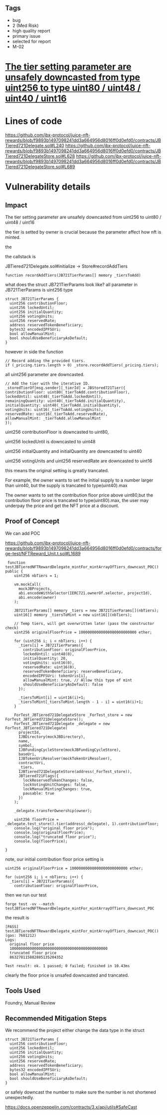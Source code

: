 ## Tags

- bug
- 2 (Med Risk)
- high quality report
- primary issue
- selected for report
- M-02

# [The tier setting parameter are unsafely downcasted from type uint256 to type uint80 / uint48 / uint40 / uint16](https://github.com/code-423n4/2022-10-juicebox-findings/issues/31) 

# Lines of code

https://github.com/jbx-protocol/juice-nft-rewards/blob/f9893b1497098241dd3a664956d8016ff0d0efd0/contracts/JBTiered721Delegate.sol#L240
https://github.com/jbx-protocol/juice-nft-rewards/blob/f9893b1497098241dd3a664956d8016ff0d0efd0/contracts/JBTiered721DelegateStore.sol#L628
https://github.com/jbx-protocol/juice-nft-rewards/blob/f9893b1497098241dd3a664956d8016ff0d0efd0/contracts/JBTiered721DelegateStore.sol#L689


# Vulnerability details

## Impact

The tier setting parameter are unsafely downcasted from uint256 to uint80 / uint48 / uint16

the tier is setted by owner is crucial because the parameter affect how nft is minted.

the 

the callstack is 

JBTiered721Delegate.sol#initialize -> Store#recordAddTiers

```solidity
function recordAddTiers(JB721TierParams[] memory _tiersToAdd)
```

what does the struct JB721TierParams look like? all parameter in JB721TierParams is uint256 type

```solidity
struct JB721TierParams {
  uint256 contributionFloor;
  uint256 lockedUntil;
  uint256 initialQuantity;
  uint256 votingUnits;
  uint256 reservedRate;
  address reservedTokenBeneficiary;
  bytes32 encodedIPFSUri;
  bool allowManualMint;
  bool shouldUseBeneficiaryAsDefault;
}
```

however in side the function

```solidity
// Record adding the provided tiers.
if (_pricing.tiers.length > 0) _store.recordAddTiers(_pricing.tiers);
```

 all uint256 parameter are downcasted.

```solidity
// Add the tier with the iterative ID.
_storedTierOf[msg.sender][_tierId] = JBStored721Tier({
contributionFloor: uint80(_tierToAdd.contributionFloor),
lockedUntil: uint48(_tierToAdd.lockedUntil),
remainingQuantity: uint40(_tierToAdd.initialQuantity),
initialQuantity: uint40(_tierToAdd.initialQuantity),
votingUnits: uint16(_tierToAdd.votingUnits),
reservedRate: uint16(_tierToAdd.reservedRate),
allowManualMint: _tierToAdd.allowManualMint
});
```

uint256 contributionFloor is downcasted to uint80,

uint256 lockedUntil is downcasted to uint48

uint256 initialQuantity and initialQuantity are downcasted to uint40

uint256 votingUnits and uint256 reservedRate are downcasted to uint16

this means the original setting is greatly trancated. 

For example, the owner wants to set the initial supply to a number larger than uint40, but the supply is trancated to type(uint40).max

The owner wants to set the contribution floor price above uint80,but the contribution floor price is trancated to type(uint80).max, the user may underpay the price and get the NFT price at a discount.

## Proof of Concept

We can add POC

https://github.com/jbx-protocol/juice-nft-rewards/blob/f9893b1497098241dd3a664956d8016ff0d0efd0/contracts/forge-test/NFTReward_Unit.t.sol#L1689

```solidity
 function testJBTieredNFTRewardDelegate_mintFor_mintArrayOfTiers_downcast_POC() public {
    uint256 nbTiers = 1;

    vm.mockCall(
      mockJBProjects,
      abi.encodeWithSelector(IERC721.ownerOf.selector, projectId),
      abi.encode(owner)
    );

    JB721TierParams[] memory _tiers = new JB721TierParams[](nbTiers);
    uint16[] memory _tiersToMint = new uint16[](nbTiers);

    // Temp tiers, will get overwritten later (pass the constructor check)
    uint256 originalFloorPrice = 10000000000000000000000000 ether;
  
    for (uint256 i; i < nbTiers; i++) {
      _tiers[i] = JB721TierParams({
        contributionFloor: originalFloorPrice,
        lockedUntil: uint48(0),
        initialQuantity: 20,
        votingUnits: uint16(0),
        reservedRate: uint16(0),
        reservedTokenBeneficiary: reserveBeneficiary,
        encodedIPFSUri: tokenUris[i],
        allowManualMint: true, // Allow this type of mint
        shouldUseBeneficiaryAsDefault: false
      });

      _tiersToMint[i] = uint16(i)+1;
      _tiersToMint[_tiersToMint.length - 1 - i] = uint16(i)+1;
    }

    ForTest_JBTiered721DelegateStore _ForTest_store = new ForTest_JBTiered721DelegateStore();
    ForTest_JBTiered721Delegate _delegate = new ForTest_JBTiered721Delegate(
      projectId,
      IJBDirectory(mockJBDirectory),
      name,
      symbol,
      IJBFundingCycleStore(mockJBFundingCycleStore),
      baseUri,
      IJBTokenUriResolver(mockTokenUriResolver),
      contractUri,
      _tiers,
      IJBTiered721DelegateStore(address(_ForTest_store)),
      JBTiered721Flags({
        lockReservedTokenChanges: false,
        lockVotingUnitChanges: false,
        lockManualMintingChanges: true,
        pausable: true
      })
    );

    _delegate.transferOwnership(owner);

    uint256 floorPrice = _delegate.test_store().tier(address(_delegate), 1).contributionFloor;
    console.log("original floor price");
    console.log(originalFloorPrice);
    console.log("truncated floor price");
    console.log(floorPrice);

}
```

note, our initial contribution floor price setting is 

```solidity
uint256 originalFloorPrice = 10000000000000000000000000 ether;

for (uint256 i; i < nbTiers; i++) {
  _tiers[i] = JB721TierParams({
	contributionFloor: originalFloorPrice,
```

then we run our test

```solidity
forge test -vv --match testJBTieredNFTRewardDelegate_mintFor_mintArrayOfTiers_downcast_POC
```

the result is 

```solidity
[PASS] testJBTieredNFTRewardDelegate_mintFor_mintArrayOfTiers_downcast_POC() (gas: 7601212)
Logs:
  original floor price
  10000000000000000000000000000000000000000000
  truncated floor price
  863278115882885135204352

Test result: ok. 1 passed; 0 failed; finished in 10.43ms
```

clearly the floor price is unsafed downcasted and trancated.

## Tools Used

Foundry, Manual Review

## Recommended Mitigation Steps

We recommend the project either change the data type in the struct

```solidity
struct JB721TierParams {
  uint256 contributionFloor;
  uint256 lockedUntil;
  uint256 initialQuantity;
  uint256 votingUnits;
  uint256 reservedRate;
  address reservedTokenBeneficiary;
  bytes32 encodedIPFSUri;
  bool allowManualMint;
  bool shouldUseBeneficiaryAsDefault;
}
```

or safely downcast the number to make sure the number is not shortened unexpectedly.

https://docs.openzeppelin.com/contracts/3.x/api/utils#SafeCast